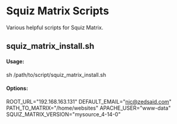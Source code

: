 Squiz Matrix Scripts
=============
Various helpful scripts for Squiz Matrix.

squiz_matrix_install.sh
---

#### Usage:

sh /path/to/script/squiz_matrix_install.sh

#### Options:

ROOT_URL="192.168.163.131"
DEFAULT_EMAIL="nic@zedsaid.com"
PATH_TO_MATRIX="/home/websites"
APACHE_USER="www-data"
SQUIZ_MATRIX_VERSION="mysource_4-14-0"

